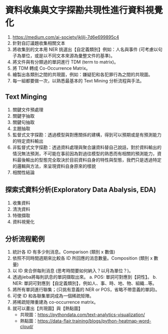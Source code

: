 # 資料收集與文字探勘共現性進行資料視覺化
1. https://medium.com/ai-society/jkljlj-7d6e699895c4
2. 針對自訂議題收集相關文本
3. 將收集到的文本用 NER 挑選出【自定義類別】例如：人名與事件 (可考慮以句子為單位，或是以不同文本來源為彙整文件的基準)。
4. 將文件與有分類過的單詞進行 TDM (term to matrix)。
5. 將 TDM 轉成 Co-Occurrence Matrix。
6. 繪製出各類別之間的共現圖，例如：嫌疑犯和各犯罪行為之間的共現圖。
7. 每一組都要做一次，以熟悉最基本的 Text Mining 分析流程與手法。

## Text Minging
1. 關鍵文件預處理
2. 關鍵字抽取
3. 關鍵句抽取
4. 主題抽取
5. 監督式文字探勘：透過模型與對應關係的建構，得到可以預期或是有預測能力的特定資料輸出
6. 非監督式文字探勘：透過資料處理與聚合讓資料替自己說話，對於資料輸出的情況無法預測，不可能在事前因為對過往模型的熟悉而有相關的預測能力，資料最後輸出的型態完全取決於目前資料自身的特性與型態，我們只是透過特定的邏輯與方法，來呈現資料自身原來的樣貌
7. 相關性結論

## 探索式資料分析(Exploratory Data Abalysis, EDA)
1. 收集資料
2. 清洗資料
3. 特徵擷取
4. 資料視覺化

## 分析流程範例
1. 統計各 ID 有多少則消息。Comparison (類別 x 數值)
2. 依照不同時間週期來比較各 ID 所回應的消息數量。Composition (類別 x 數量)
3. 以 ID 來合併每則消息 (思考時間要如何納入？以月為單位？)。
4. 透過jieba將每則訊息的單詞擷取出來。
a. POS: 單詞可對應到【詞性】。
b. NER: 單詞可對應到【自定義類別】，例如人、事、時、地、物、組織...等。
5. 將所有單詞進行聯集；(只挑有意義的 NER or POS，省略不帶意義的單詞)。
6. 可使 ID 和各聯集單詞成為一個稀疏矩陣。
7. 將稀疏矩陣重建為 co-occurrence matrix。
8. 就可以畫出【共現圖】與【熱點圖】
   + 共現圖：https://pythondata.com/text-analytics-visualization/
   + 熱點圖：https://data-flair.training/blogs/python-heatmap-word-cloud/
